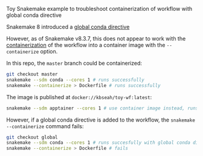Toy Snakemake example to troubleshoot containerization of workflow with global conda directive

Snakemake 8 introduced a [global conda directive](https://snakemake.readthedocs.io/en/stable/snakefiles/deployment.html#global-workflow-dependencies)

However, as of Snakemake v8.3.7, this does not appear to work with the [containerization](https://snakemake.readthedocs.io/en/stable/snakefiles/deployment.html#containerization-of-conda-based-workflows) of the workflow into a container image with the `--containerize` option.

In this repo, the `master` branch could be containerized:

```bash
git checkout master
snakemake --sdm conda --cores 1 # runs successfully
snakemake --containerize > Dockerfile # runs successfully
```

The image is published at `docker://kbseah/toy-wf:latest`:

```bash
snakemake --sdm apptainer --cores 1 # use container image instead, runs successfully
```

However, if a global conda directive is added to the workflow, the `snakemake --containerize` command fails:

```bash
git checkout global
snakemake --sdm conda --cores 1 # runs succesfully with global conda directive
snakemake --containerize > Dockerfile # fails
```

